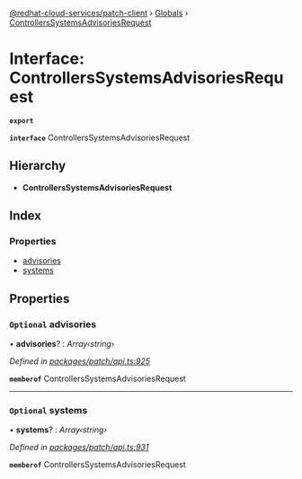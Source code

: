 [@redhat-cloud-services/patch-client](../README.md) › [Globals](../globals.md) › [ControllersSystemsAdvisoriesRequest](controllerssystemsadvisoriesrequest.md)

# Interface: ControllersSystemsAdvisoriesRequest

**`export`** 

**`interface`** ControllersSystemsAdvisoriesRequest

## Hierarchy

* **ControllersSystemsAdvisoriesRequest**

## Index

### Properties

* [advisories](controllerssystemsadvisoriesrequest.md#optional-advisories)
* [systems](controllerssystemsadvisoriesrequest.md#optional-systems)

## Properties

### `Optional` advisories

• **advisories**? : *Array‹string›*

*Defined in [packages/patch/api.ts:925](https://github.com/RedHatInsights/javascript-clients/blob/425773b/packages/patch/api.ts#L925)*

**`memberof`** ControllersSystemsAdvisoriesRequest

___

### `Optional` systems

• **systems**? : *Array‹string›*

*Defined in [packages/patch/api.ts:931](https://github.com/RedHatInsights/javascript-clients/blob/425773b/packages/patch/api.ts#L931)*

**`memberof`** ControllersSystemsAdvisoriesRequest
